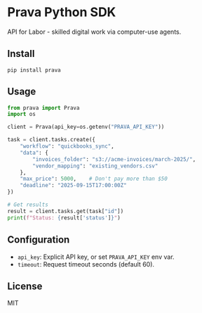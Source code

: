# Prava Python SDK

API for Labor - skilled digital work via computer-use agents.

## Install

```
pip install prava
```

## Usage

```python
from prava import Prava
import os

client = Prava(api_key=os.getenv("PRAVA_API_KEY"))

task = client.tasks.create({
    "workflow": "quickbooks_sync",
    "data": {
        "invoices_folder": "s3://acme-invoices/march-2025/",
        "vendor_mapping": "existing_vendors.csv"
    },
    "max_price": 5000,    # Don't pay more than $50
    "deadline": "2025-09-15T17:00:00Z"
})

# Get results
result = client.tasks.get(task["id"])
print(f"Status: {result['status']}")
```

## Configuration

- `api_key`: Explicit API key, or set `PRAVA_API_KEY` env var.
- `timeout`: Request timeout seconds (default 60).

## License

MIT

